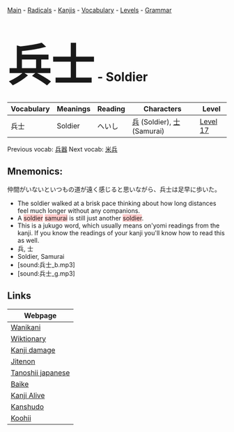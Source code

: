 <style> bigfont {font-size: 100px}</style>
[Main](../README.md) -
[Radicals](../radicals.md) -
[Kanjis](../kanjis.md) -
[Vocabulary](../vocabulary.md) -
[Levels](../levels.md) -
[Grammar](../grammar.md)
# <bigfont> 兵士</bigfont> - Soldier 

| Vocabulary | Meanings | Reading | Characters | Level |
| --- | --- | --- | --- | --- |
| 兵士 | Soldier | へいし |  [兵](../kanjis/兵.md) (Soldier), [士](../kanjis/士.md) (Samurai) | [Level 17](../levels/wk_level17.md) |

Previous vocab: [兵器](兵器.md) Next vocab: [米兵](米兵.md) 

## Mnemonics:
仲間がいないといつもの道が遠く感じると思いながら、兵士は足早に歩いた。
* The soldier walked at a brisk pace thinking about how long distances feel much longer without any companions.
* A <span style="background-color:#ffcccb"> soldier</span> <span style="background-color:#ffcccb"> samurai</span> is still just another <span style="background-color:#ffcccb"> soldier</span>.
* This is a jukugo word, which usually means on'yomi readings from the kanji. If you know the readings of your kanji you'll know how to read this as well.
* 兵, 士
* Soldier, Samurai
* [sound:兵士_b.mp3]
* [sound:兵士_g.mp3]


## Links 

| Webpage |
| --- |
| [Wanikani          ](https://www.wanikani.com/kanji/兵士) |
| [Wiktionary        ](https://en.wiktionary.org/wiki/兵士) |
| [Kanji damage      ](http://www.kanjidamage.com/kanji/search?utf8=✓&q=兵士) |
| [Jitenon           ](https://jitenon.com/kanji/兵士) |
| [Tanoshii japanese ](https://www.tanoshiijapanese.com/dictionary/kanji.cfm?k=兵士) |
| [Baike             ](https://baike.baidu.com/item/兵士) |
| [Kanji Alive       ](https://app.kanjialive.com/兵士) |
| [Kanshudo          ](https://www.kanshudo.com/searchmn?q=兵士) |
| [Koohii            ](https://kanji.koohii.com/study/kanji/兵士) |
